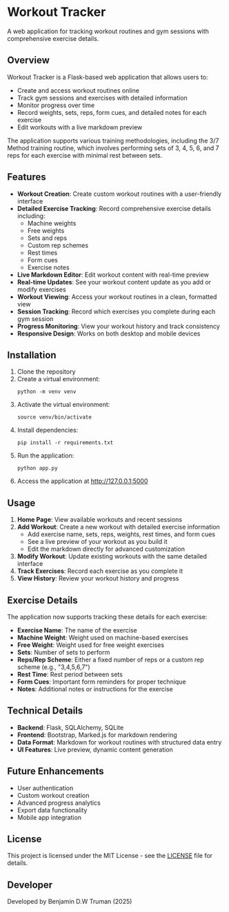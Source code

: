 # Workout Tracker

A web application for tracking workout routines and gym sessions with comprehensive exercise details.

## Overview

Workout Tracker is a Flask-based web application that allows users to:
- Create and access workout routines online
- Track gym sessions and exercises with detailed information
- Monitor progress over time
- Record weights, sets, reps, form cues, and detailed notes for each exercise
- Edit workouts with a live markdown preview

The application supports various training methodologies, including the 3/7 Method training routine, which involves performing sets of 3, 4, 5, 6, and 7 reps for each exercise with minimal rest between sets.

## Features

- **Workout Creation**: Create custom workout routines with a user-friendly interface
- **Detailed Exercise Tracking**: Record comprehensive exercise details including:
  - Machine weights
  - Free weights
  - Sets and reps
  - Custom rep schemes
  - Rest times
  - Form cues
  - Exercise notes
- **Live Markdown Editor**: Edit workout content with real-time preview
- **Real-time Updates**: See your workout content update as you add or modify exercises
- **Workout Viewing**: Access your workout routines in a clean, formatted view
- **Session Tracking**: Record which exercises you complete during each gym session
- **Progress Monitoring**: View your workout history and track consistency
- **Responsive Design**: Works on both desktop and mobile devices

## Installation

1. Clone the repository
2. Create a virtual environment:
   ```
   python -m venv venv
   ```
3. Activate the virtual environment:
   ```
   source venv/bin/activate
   ```
4. Install dependencies:
   ```
   pip install -r requirements.txt
   ```
5. Run the application:
   ```
   python app.py
   ```
6. Access the application at http://127.0.0.1:5000

## Usage

1. **Home Page**: View available workouts and recent sessions
2. **Add Workout**: Create a new workout with detailed exercise information
   - Add exercise name, sets, reps, weights, rest times, and form cues
   - See a live preview of your workout as you build it
   - Edit the markdown directly for advanced customization
3. **Modify Workout**: Update existing workouts with the same detailed interface
4. **Track Exercises**: Record each exercise as you complete it
5. **View History**: Review your workout history and progress

## Exercise Details

The application now supports tracking these details for each exercise:

- **Exercise Name**: The name of the exercise
- **Machine Weight**: Weight used on machine-based exercises
- **Free Weight**: Weight used for free weight exercises
- **Sets**: Number of sets to perform
- **Reps/Rep Scheme**: Either a fixed number of reps or a custom rep scheme (e.g., "3,4,5,6,7")
- **Rest Time**: Rest period between sets
- **Form Cues**: Important form reminders for proper technique
- **Notes**: Additional notes or instructions for the exercise

## Technical Details

- **Backend**: Flask, SQLAlchemy, SQLite
- **Frontend**: Bootstrap, Marked.js for markdown rendering
- **Data Format**: Markdown for workout routines with structured data entry
- **UI Features**: Live preview, dynamic content generation

## Future Enhancements

- User authentication
- Custom workout creation
- Advanced progress analytics
- Export data functionality
- Mobile app integration

## License

This project is licensed under the MIT License - see the [LICENSE](LICENSE) file for details.

## Developer

Developed by Benjamin D.W Truman (2025)
